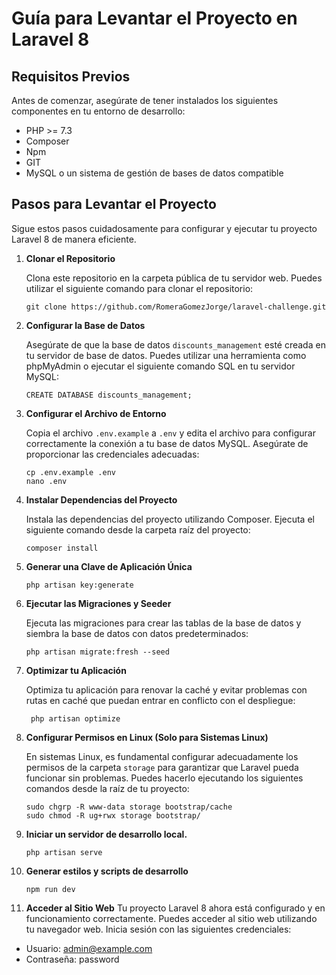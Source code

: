 # Guía para Levantar el Proyecto en Laravel 8

## Requisitos Previos
Antes de comenzar, asegúrate de tener instalados los siguientes componentes en tu entorno de desarrollo:

- PHP >= 7.3
- Composer
- Npm 
- GIT
- MySQL o un sistema de gestión de bases de datos compatible

## Pasos para Levantar el Proyecto
Sigue estos pasos cuidadosamente para configurar y ejecutar tu proyecto Laravel 8 de manera eficiente.

1. **Clonar el Repositorio**

   Clona este repositorio en la carpeta pública de tu servidor web. Puedes utilizar el siguiente comando para clonar el repositorio:

    ```
    git clone https://github.com/RomeraGomezJorge/laravel-challenge.git
    ``` 



2. **Configurar la Base de Datos**

   Asegúrate de que la base de datos `discounts_management` esté creada en tu servidor de base de datos. Puedes utilizar una herramienta como phpMyAdmin o ejecutar el siguiente comando SQL en tu servidor MySQL:

    ```
    CREATE DATABASE discounts_management;
    ```


3. **Configurar el Archivo de Entorno**

    Copia el archivo `.env.example` a `.env` y edita el archivo para configurar correctamente la conexión a tu base de datos MySQL. Asegúrate de proporcionar las credenciales adecuadas:

    ```
    cp .env.example .env
    nano .env    
    ```


4. **Instalar Dependencias del Proyecto**

    Instala las dependencias del proyecto utilizando Composer. Ejecuta el siguiente comando desde la carpeta raíz del proyecto:

    ```
    composer install
    ```
5. **Generar una Clave de Aplicación Única**

    ```
    php artisan key:generate
    ```

6. **Ejecutar las Migraciones y Seeder**

    Ejecuta las migraciones para crear las tablas de la base de datos y siembra la base de datos con datos predeterminados:
    ```
    php artisan migrate:fresh --seed
    ```

7. **Optimizar tu Aplicación**

    Optimiza tu aplicación para renovar la caché y evitar problemas con rutas en caché que puedan entrar en conflicto con el despliegue:

   ```
    php artisan optimize
    ```


8. **Configurar Permisos en Linux (Solo para Sistemas Linux)**
 
    En sistemas Linux, es fundamental configurar adecuadamente los permisos de la carpeta `storage` para garantizar que Laravel pueda funcionar sin problemas. Puedes hacerlo ejecutando los siguientes comandos desde la raíz de tu proyecto:
    ```
    sudo chgrp -R www-data storage bootstrap/cache
    sudo chmod -R ug+rwx storage bootstrap/
    ```

9. **Iniciar un servidor de desarrollo local.**
    ```
    php artisan serve
   ```
10. **Generar estilos y scripts de desarrollo**   
    ```
    npm run dev
    ```   
11. **Acceder al Sitio Web**
Tu proyecto Laravel 8 ahora está configurado y en funcionamiento correctamente. Puedes acceder al sitio web utilizando tu navegador web. Inicia sesión con las siguientes credenciales:

- Usuario: admin@example.com
- Contraseña: password


   
   


